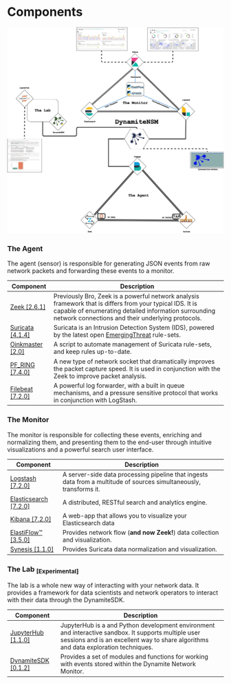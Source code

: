 # Components

![DynamiteNSM Components](../img/dynamite_components.jpeg "DynamiteNSM Components")

### The Agent


The agent (sensor) is responsible for generating JSON events from raw network packets and forwarding these events to a monitor. 

| Component   | Description                                                                                                                                                                                                                                                      |
|-------------|------------------------------------------------------------------------------------------------------------------------------------------------------------------------------------------------------------------------------------------------------------------|
| [Zeek [2.6.1]](https://github.com/zeek/zeek)           | Previously Bro, Zeek is a powerful network analysis framework that is differs from your typical IDS. It is capable of enumerating detailed information surrounding network connections and their underlying protocols.|
| [Suricata [4.1.4]](https://github.com/OISF/suricata)   | Suricata is an Intrusion Detection System (IDS), powered by the latest open [EmergingThreat](https://doc.emergingthreats.net/) rule-sets.
| [Oinkmaster [2.0]](http://oinkmaster.sourceforge.net/download.shtml)| A script to automate management of Suricata rule-sets, and keep rules up-to-date.
| [PF_RING [7.4.0]](https://github.com/ntop/PF_RING)     | A new type of network socket that dramatically improves the packet capture speed. It is used in conjunction with the Zeek to improve packet analysis.                                                                 |
| [Filebeat [7.2.0]](https://github.com/elastic/beats)   | A powerful log forwarder, with a built in queue mechanisms, and a pressure sensitive protocol that works in conjunction with LogStash.                                                                                |

### The Monitor

The monitor is responsible for collecting these events, enriching and normalizing them, and presenting them to the end-user through intuitive visualizations and a powerful search user interface.	

| Component                                              | Description                                                                                                                     |
|--------------------------------------------------------|---------------------------------------------------------------------------------------------------------------------------------|
| [Logstash [7.2.0]](https://github.com/elastic/logstash)            | A server-side data processing pipeline that ingests data from a multitude of sources simultaneously, transforms it. |
| [Elasticsearch [7.2.0]](https://github.com/elastic/elasticsearch)  | A distributed, RESTful search and analytics engine.                                                                 |
| [Kibana [7.2.0]](https://github.com/elastic/kibana)                | A web-app that allows you to visualize your Elasticsearch data                                                      |
| [ElastiFlow™ [3.5.0]](https://github.com/robcowart/elastiflow) | Provides network flow (**and now Zeek!**) data collection and visualization.                                            |
| [Synesis [1.1.0]](https://github.com/robcowart/synesis_lite_suricata)| Provides Suricata data normalization and visualization.|


### The Lab <sub>[Experimental]</sub>

The lab is a whole new way of interacting with your network data. It provides a framework for data scientists and network operators to interact with their data through the DynamiteSDK.

| Component                                                              | Description                                                                                                                                                                                 |
|------------------------------------------------------------------------|---------------------------------------------------------------------------------------------------------------------------------------------------------------------------------------------|
| [JupyterHub [1.1.0]](https://jupyterhub.readthedocs.io/en/stable/)     | JupyterHub is a and Python development environment and interactive sandbox. It supports multiple user sessions and is an excellent way to share algorithms and data exploration techniques. |
| [DynamiteSDK [0.1.2]](https://github.com/DynamiteAI/dynamite-sdk-lite) | Provides a set of modules and functions for working with events stored within the Dynamite Network Monitor.                                                                                 |
